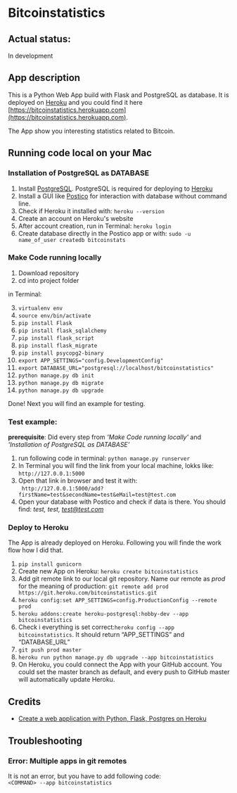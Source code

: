 # Bitcoinstatistics

## Actual status:
In development

## App description
This is a Python Web App build with Flask and PostgreSQL as database. It is deployed on [Heroku](https://www.heroku.com) and you could find it here [https://bitcoinstatistics.herokuapp.com](https://bitcoinstatistics.herokuapp.com).

The App show you interesting statistics related to Bitcoin.

## Running code local on your Mac
### Installation of PostgreSQL as DATABASE
1. Install [PostgreSQL](https://www.postgresql.org). PostgreSQL is required for deploying to [Heroku](https://www.heroku.com)
2. Install a GUI like [Postico](https://eggerapps.at/postico/) for interaction with database without command line.
3. Check if Heroku it installed with: ```heroku --version```
4. Create an account on Heroku's website
5. After account creation, run in Terminal: ```heroku login```
6. Create database directly in the Postico app or with: ```sudo -u name_of_user createdb bitcoinstats```

### Make Code running locally
1. Download repository
2. cd into project folder

in Terminal:

3. ```virtualenv env```
4. ```source env/bin/activate```
5. ```pip install Flask```
6. ```pip install flask_sqlalchemy```
7. ```pip install flask_script```
8. ```pip install flask_migrate```
9. ```pip install psycopg2-binary```
10. ```export APP_SETTINGS="config.DevelopmentConfig"```
11. ```export DATABASE_URL="postgresql://localhost/bitcoinstatistics"```
12. ```python manage.py db init```
13. ```python manage.py db migrate```
14. ```python manage.py db upgrade```

Done! Next you will find an example for testing.

### Test example:
**prerequisite**: Did every step from *'Make Code running locally'* and *'Installation of PostgreSQL as DATABASE'*

1. run following code in terminal:
```python manage.py runserver```
2. In Terminal you will find the link from your local machine, lokks like:
```http://127.0.0.1:5000```
3. Open that link in browser and test it with:   
``` http://127.0.0.1:5000/add?firstName=test&secondName=test&eMail=test@test.com``` 
4. Open your database with Postico and check if data is there. You should find: *test, test, test@test.com*

### Deploy to Heroku
The App is already deployed on Heroku. Following you will finde the work flow how I did that.

1. ```pip install gunicorn```
2. Create new App on Heroku: ```heroku create bitcoinstatistics```
3. Add git remote link to our local git repository. Name our remote as *prod* for the meaning of production: ```git remote add prod https://git.heroku.com/bitcoinstatistics.git```
4. ```heroku config:set APP_SETTINGS=config.ProductionConfig --remote prod```
5. ```heroku addons:create heroku-postgresql:hobby-dev --app bitcoinstatistics```
6. Check i everything is set correct:```heroku config --app bitcoinstatistics```. It should return “APP_SETTINGS” and “DATABASE_URL”
7. ```git push prod master```
8. ```heroku run python manage.py db upgrade --app bitcoinstatistics```
9. On Heroku, you could connect the App with your GitHub account. You could set the master branch as default, and every push to GitHub master will automatically update Heroku.


## Credits
* [Create a web application with Python, Flask, Postgres on Heroku](https://medium.com/@dushan14/create-a-web-application-with-python-flask-postgresql-and-deploy-on-heroku-243d548335cc)

## Troubleshooting
### Error: Multiple apps in git remotes
It is not an error, but you have to add following code:   
```<COMMAND> --app bitcoinstatistics```